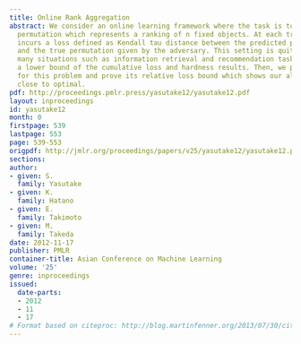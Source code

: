 ```yaml
---
title: Online Rank Aggregation
abstract: We consider an online learning framework where the task is to predict a
  permutation which represents a ranking of n fixed objects. At each trial, the learner
  incurs a loss defined as Kendall tau distance between the predicted permutation
  and the true permutation given by the adversary. This setting is quite natural in
  many situations such as information retrieval and recommendation tasks. We prove
  a lower bound of the cumulative loss and hardness results. Then, we propose an algorithm
  for this problem and prove its relative loss bound which shows our algorithm is
  close to optimal.
pdf: http://proceedings.pmlr.press/yasutake12/yasutake12.pdf
layout: inproceedings
id: yasutake12
month: 0
firstpage: 539
lastpage: 553
page: 539-553
origpdf: http://jmlr.org/proceedings/papers/v25/yasutake12/yasutake12.pdf
sections: 
author:
- given: S.
  family: Yasutake
- given: K.
  family: Hatano
- given: E.
  family: Takimoto
- given: M.
  family: Takeda
date: 2012-11-17
publisher: PMLR
container-title: Asian Conference on Machine Learning
volume: '25'
genre: inproceedings
issued:
  date-parts:
  - 2012
  - 11
  - 17
# Format based on citeproc: http://blog.martinfenner.org/2013/07/30/citeproc-yaml-for-bibliographies/
---
```

